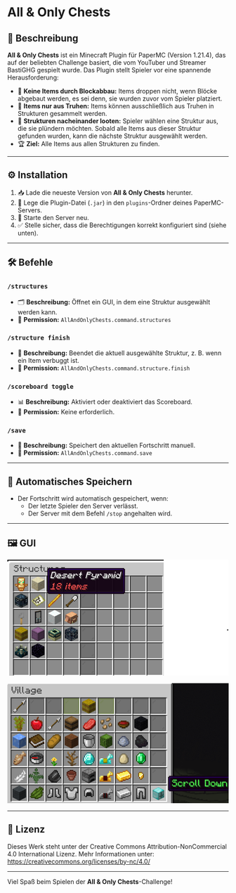 # All & Only Chests

## 📝 Beschreibung
**All & Only Chests** ist ein Minecraft Plugin für PaperMC (Version 1.21.4), das auf der beliebten Challenge basiert, die vom YouTuber und Streamer BastiGHG gespielt wurde. Das Plugin stellt Spieler vor eine spannende Herausforderung:

- 🔨 **Keine Items durch Blockabbau:** Items droppen nicht, wenn Blöcke abgebaut werden, es sei denn, sie wurden zuvor vom Spieler platziert.
- 🎒 **Items nur aus Truhen:** Items können ausschließlich aus Truhen in Strukturen gesammelt werden.
- 🏰 **Strukturen nacheinander looten:** Spieler wählen eine Struktur aus, die sie plündern möchten. Sobald alle Items aus dieser Struktur gefunden wurden, kann die nächste Struktur ausgewählt werden.
- 🏆 **Ziel:** Alle Items aus allen Strukturen zu finden.

---

## ⚙️ Installation
1. 📥 Lade die neueste Version von **All & Only Chests** herunter.
2. 📂 Lege die Plugin-Datei (`.jar`) in den `plugins`-Ordner deines PaperMC-Servers.
3. 🔄 Starte den Server neu.
4. ✅ Stelle sicher, dass die Berechtigungen korrekt konfiguriert sind (siehe unten).

---

## 🛠️ Befehle

### `/structures`
- 🗂️ **Beschreibung:** Öffnet ein GUI, in dem eine Struktur ausgewählt werden kann.
- 🔑 **Permission:** `AllAndOnlyChests.command.structures`

### `/structure finish`
- 🛑 **Beschreibung:** Beendet die aktuell ausgewählte Struktur, z. B. wenn ein Item verbuggt ist.
- 🔑 **Permission:** `AllAndOnlyChests.command.structure.finish`

### `/scoreboard toggle`
- 📊 **Beschreibung:** Aktiviert oder deaktiviert das Scoreboard.
- 🚫 **Permission:** Keine erforderlich.

### `/save`
- 💾 **Beschreibung:** Speichert den aktuellen Fortschritt manuell.
- 🔑 **Permission:** `AllAndOnlyChests.command.save`

---

## 🔄 Automatisches Speichern
- Der Fortschritt wird automatisch gespeichert, wenn:
  - Der letzte Spieler den Server verlässt.
  - Der Server mit dem Befehl `/stop` angehalten wird.

---

## 🖼️ GUI

![Strukturauswahl GUI](pictures/GUI-Structures.png)

![Items GUI](pictures/GUI-Items.png)

---

## 📜 Lizenz
Dieses Werk steht unter der Creative Commons Attribution-NonCommercial 4.0 International Lizenz.
Mehr Informationen unter: https://creativecommons.org/licenses/by-nc/4.0/


---

Viel Spaß beim Spielen der **All & Only Chests**-Challenge!

